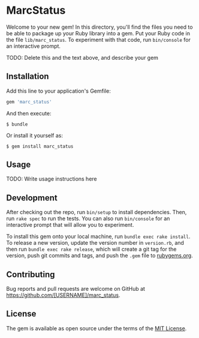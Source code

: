# MarcStatus

Welcome to your new gem! In this directory, you'll find the files you need to be able to package up your Ruby library into a gem. Put your Ruby code in the file `lib/marc_status`. To experiment with that code, run `bin/console` for an interactive prompt.

TODO: Delete this and the text above, and describe your gem

## Installation

Add this line to your application's Gemfile:

```ruby
gem 'marc_status'
```

And then execute:

    $ bundle

Or install it yourself as:

    $ gem install marc_status

## Usage

TODO: Write usage instructions here

## Development

After checking out the repo, run `bin/setup` to install dependencies. Then, run `rake spec` to run the tests. You can also run `bin/console` for an interactive prompt that will allow you to experiment.

To install this gem onto your local machine, run `bundle exec rake install`. To release a new version, update the version number in `version.rb`, and then run `bundle exec rake release`, which will create a git tag for the version, push git commits and tags, and push the `.gem` file to [rubygems.org](https://rubygems.org).

## Contributing

Bug reports and pull requests are welcome on GitHub at https://github.com/[USERNAME]/marc_status.


## License

The gem is available as open source under the terms of the [MIT License](http://opensource.org/licenses/MIT).

